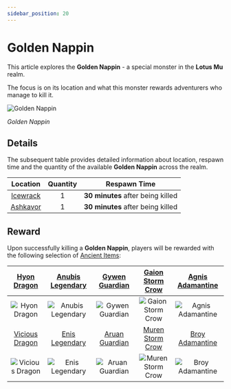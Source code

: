 ```yaml
---
sidebar_position: 20
---
```


# Golden Nappin

This article explores the **Golden Nappin** - a special monster in the **Lotus Mu** realm.

The focus is on its location and what this monster rewards adventurers who manage to kill it.

![Golden Nappin](/img/monsters/special/golden/golden-nappin.jpg)

_Golden Nappin_

## Details

The subsequent table provides detailed information about location, respawn time and the quantity of the available **Golden Nappin** across the realm.

|          Location          | Quantity |           Respawn Time            |
| :------------------------: | :------: | :-------------------------------: |
| [Icewrack](/maps/icewrack) |    1     | **30 minutes** after being killed |
| [Ashkavor](/maps/ashkavor) |    1     | **30 minutes** after being killed |

## Reward

Upon successfully killing a **Golden Nappin**, players will be rewarded with the following selection of [Ancient Items](/items/ancient-items):

|  [Hyon Dragon](/items/ancient-items/#ancient-sets)   | [Anubis Legendary](/items/ancient-items/#ancient-sets)  | [Gywen Guardian](/items/ancient-items/#ancient-sets) |  [Gaion Storm Crow](/items/ancient-items/#ancient-sets)  |  [Agnis Adamantine](/items/ancient-items/#ancient-sets)  |
| :--------------------------------------------------: | :-----------------------------------------------------: | :--------------------------------------------------: | :------------------------------------------------------: | :------------------------------------------------------: |
|   ![Hyon Dragon](/img/items/armors/dk/dragon.png)    | ![Anubis Legendary](/img/items/armors/dw/legendary.png) | ![Gywen Guardian](/img/items/armors/fe/guardian.png) | ![Gaion Storm Crow](/img/items/armors/mg/storm-crow.png) | ![Agnis Adamantine](/img/items/armors/dl/adamantine.png) |
| [Vicious Dragon](/items/ancient-items/#ancient-sets) |  [Enis Legendary](/items/ancient-items/#ancient-sets)   | [Aruan Guardian](/items/ancient-items/#ancient-sets) |  [Muren Storm Crow](/items/ancient-items/#ancient-sets)  |  [Broy Adamantine](/items/ancient-items/#ancient-sets)   |
|  ![Vicious Dragon](/img/items/armors/dk/dragon.png)  |  ![Enis Legendary](/img/items/armors/dw/legendary.png)  | ![Aruan Guardian](/img/items/armors/fe/guardian.png) | ![Muren Storm Crow](/img/items/armors/mg/storm-crow.png) | ![Broy Adamantine](/img/items/armors/dl/adamantine.png)  |
